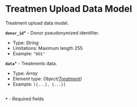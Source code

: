 # Treatmen Upload Data Model
Treatment upload data model.

**`donor_id`*** - Donor pseudonymized identifier.
- Type: _String_
- Limitations: Maximum length 255
- Example: `"DO1"`

**`data`*** - Treatments data.
- Type: _Array_
- Element type: _Object([Treatment](api-models-base-treatment.md))_
- Example: `[{...}, {...}]`

##
**`*`** - Required fields
